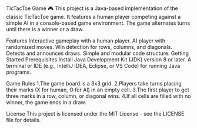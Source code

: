 TicTacToe Game 🎮
This project is a Java-based implementation of the classic TicTacToe game. It features a human player competing against a simple AI in a console-based game environment. The game alternates turns until there is a winner or a draw.

Features
Interactive gameplay with a human player.
AI player with randomized moves.
Win detection for rows, columns, and diagonals.
Detects and announces draws.
Simple and modular code structure.
Getting Started
Prerequisites
Install Java Development Kit (JDK) version 8 or later.
A terminal or IDE (e.g., IntelliJ IDEA, Eclipse, or VS Code) for running Java programs.

Game Rules
1.The game board is a 3x3 grid.
2.Players take turns placing their marks (X for human, O for AI) in an empty cell.
3.The first player to get three marks in a row, column, or diagonal wins.
4.If all cells are filled with no winner, the game ends in a draw.

License
This project is licensed under the MIT License - see the LICENSE file for details.
